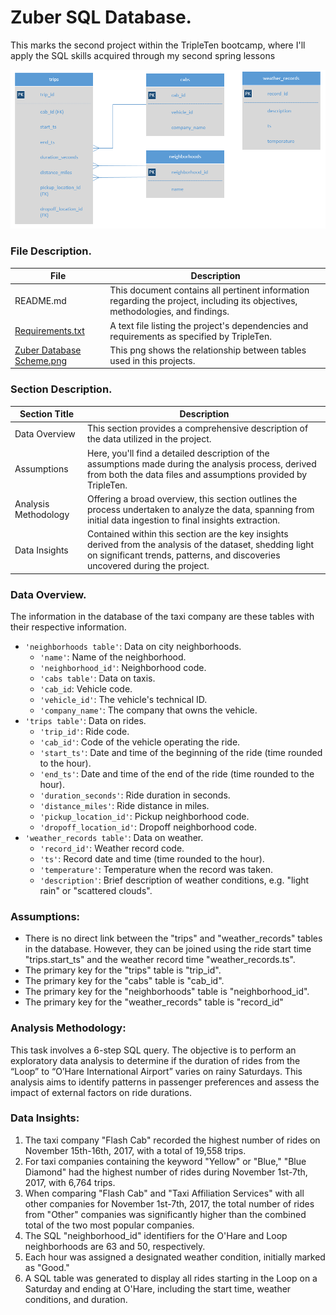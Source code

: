 # Zuber SQL Database.

This marks the second project within the TripleTen bootcamp, where I'll apply the SQL skills acquired through my second spring lessons

<img src="https://github.com/SebastianRolin/Portfolio/blob/main/Zuber%20Analysis/Zuber%20Database%20Scheme.png">

### File Description.

| File | Description |
| ----------- |----------- |
| README.md  | This document contains all pertinent information regarding the project, including its objectives, methodologies, and findings. |
| [Requirements.txt](https://github.com/SebastianRolin/Portfolio/blob/main/Zuber%20Analysis/Requirements.txt) | A text file listing the project's dependencies and requirements as specified by TripleTen. |
| [Zuber Database Scheme.png](https://github.com/SebastianRolin/Portfolio/blob/main/Zuber%20Analysis/Zuber%20Database%20Scheme.png) | This png shows the relationship between tables used in this projects. 
### Section Description.

| Section Title | Description |
| ----------- |----------- |
| Data Overview | This section provides a comprehensive description of the data utilized in the project. |
| Assumptions | Here, you'll find a detailed description of the assumptions made during the analysis process, derived from both the data files and assumptions provided by TripleTen. |
| Analysis Methodology | Offering a broad overview, this section outlines the process undertaken to analyze the data, spanning from initial data ingestion to final insights extraction. |
| Data Insights | Contained within this section are the key insights derived from the analysis of the dataset, shedding light on significant trends, patterns, and discoveries uncovered during the project. |

### Data Overview.
The information in the database of the taxi company are these tables with their respective information.
- `'neighborhoods table'`: Data on city neighborhoods.
    - `'name'`: Name of the neighborhood.
    - `'neighborhood_id'`: Neighborhood code.
    - `'cabs table'`: Data on taxis.
    - `'cab_id`: Vehicle code.
    - `'vehicle_id'`: The vehicle's technical ID.
    - `'company_name'`: The company that owns the vehicle.
- `'trips table'`: Data on rides.    
    - `'trip_id'`: Ride code.
    - `'cab_id'`: Code of the vehicle operating the ride.
    - `'start_ts'`: Date and time of the beginning of the ride (time rounded to the hour).
    - `'end_ts'`: Date and time of the end of the ride (time rounded to the hour).
    - `'duration_seconds'`: Ride duration in seconds.
    - `'distance_miles'`: Ride distance in miles.
    - `'pickup_location_id'`: Pickup neighborhood code.
    - `'dropoff_location_id'`: Dropoff neighborhood code.
- `'weather_records table'`: Data on weather.
    - `'record_id'`: Weather record code.
    - `'ts'`: Record date and time (time rounded to the hour).
    - `'temperature'`: Temperature when the record was taken.
    - `'description'`: Brief description of weather conditions, e.g. "light rain" or "scattered clouds".

### Assumptions:
- There is no direct link between the "trips" and "weather_records" tables in the database. However, they can be joined using the ride start time "trips.start_ts" and the weather record time "weather_records.ts".
- The primary key for the "trips" table is "trip_id".
- The primary key for the "cabs" table is "cab_id".
- The primary key for the "neighborhoods" table is "neighborhood_id".
- The primary key for the "weather_records" table is "record_id"

### Analysis Methodology:
This task involves a 6-step SQL query. The objective is to perform an exploratory data analysis to determine if the duration of rides from the “Loop” to “O’Hare International Airport” varies on rainy Saturdays. This analysis aims to identify patterns in passenger preferences and assess the impact of external factors on ride durations.

### Data Insights:
1. The taxi company "Flash Cab" recorded the highest number of rides on November 15th-16th, 2017, with a total of 19,558 trips.
2. For taxi companies containing the keyword "Yellow" or "Blue," "Blue Diamond" had the highest number of rides during November 1st-7th, 2017, with 6,764 trips.
3. When comparing "Flash Cab" and "Taxi Affiliation Services" with all other companies for November 1st-7th, 2017, the total number of rides from "Other" companies was significantly higher than the combined total of the two most popular companies.
4. The SQL "neighborhood_id" identifiers for the O'Hare and Loop neighborhoods are 63 and 50, respectively.
5. Each hour was assigned a designated weather condition, initially marked as "Good."
6. A SQL table was generated to display all rides starting in the Loop on a Saturday and ending at O'Hare, including the start time, weather conditions, and duration.
